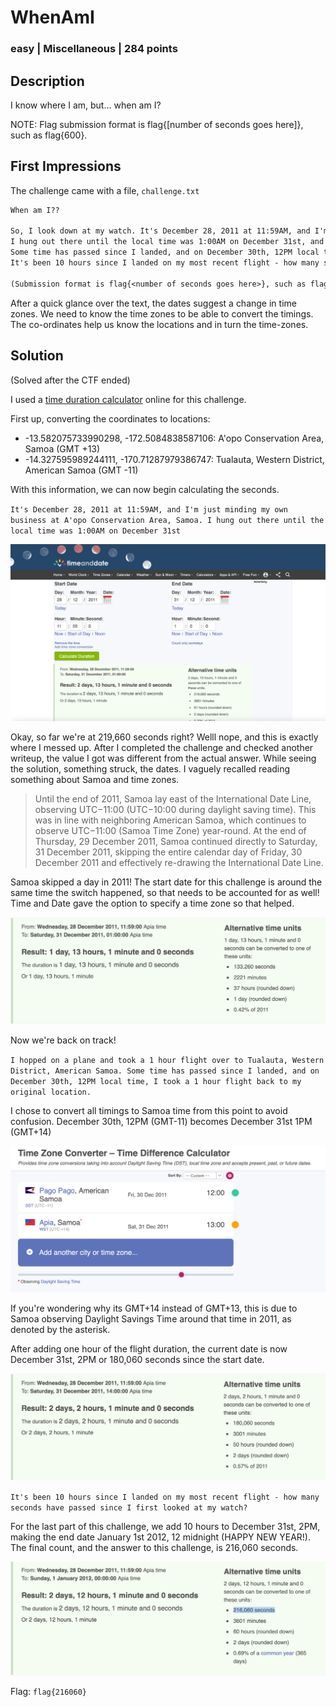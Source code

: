 # WhenAmI
### easy | Miscellaneous | 284 points

## Description
I know where I am, but... when am I? 

NOTE: Flag submission format is flag{[number of seconds goes here]}, such as flag{600}.

## First Impressions

The challenge came with a file, `challenge.txt`

```txt
When am I??

So, I look down at my watch. It's December 28, 2011 at 11:59AM, and I'm just minding my own business at -13.582075733990298, -172.5084838587106.
I hung out there until the local time was 1:00AM on December 31st, and then I hopped on a plane and took a 1 hour flight over to -14.327595989244111, -170.71287979386747.
Some time has passed since I landed, and on December 30th, 12PM local time, I took a 1 hour flight back to my original location.
It's been 10 hours since I landed on my most recent flight - how many seconds have passed since I first looked at my watch?

(Submission format is flag{<number of seconds goes here>}, such as flag{600}.)
```

After a quick glance over the text, the dates suggest a change in time zones. We need to know the time zones to be able to convert the timings. The co-ordinates help us know the locations and in turn the time-zones.

## Solution
(Solved after the CTF ended)

I used a [time duration calculator](https://www.timeanddate.com/date/timeduration.html) online for this challenge.

First up, converting the coordinates to locations:

- -13.582075733990298, -172.5084838587106: A'opo Conservation Area, Samoa (GMT +13) 
- -14.327595989244111, -170.71287979386747: Tualauta, Western District, American Samoa (GMT -11)

With this information, we can now begin calculating the seconds.

`It's December 28, 2011 at 11:59AM, and I'm just minding my own business at A'opo Conservation Area, Samoa. I hung out there until the local time was 1:00AM on December 31st`

![](images/whenami-calc1.png)

Okay, so far we're at 219,660 seconds right? Welll nope, and this is exactly where I messed up. After I completed the challenge and checked another writeup, the value I got was different from the actual answer. While seeing the solution, something struck, the dates. I vaguely recalled reading something about Samoa and time zones.

> Until the end of 2011, Samoa lay east of the International Date Line, observing UTC−11:00 (UTC−10:00 during daylight saving time). This was in line with neighboring American Samoa, which continues to observe UTC−11:00 (Samoa Time Zone) year-round. At the end of Thursday, 29 December 2011, Samoa continued directly to Saturday, 31 December 2011, skipping the entire calendar day of Friday, 30 December 2011 and effectively re-drawing the International Date Line.

Samoa skipped a day in 2011! The start date for this challenge is around the same time the switch happened, so that needs to be accounted for as well! Time and Date gave the option to specify a time zone so that helped.

![](images/whenami-calc2.png)

Now we're back on track! 

`I hopped on a plane and took a 1 hour flight over to Tualauta, Western District, American Samoa.
Some time has passed since I landed, and on December 30th, 12PM local time, I took a 1 hour flight back to my original location.`

I chose to convert all timings to Samoa time from this point to avoid confusion. December 30th, 12PM (GMT-11) becomes December 31st 1PM (GMT+14)

![](images/whenami-timecalc.png)

If you're wondering why its GMT+14 instead of GMT+13, this is due to Samoa observing Daylight Savings Time around that time in 2011, as denoted by the asterisk.

After adding one hour of the flight duration, the current date is now December 31st, 2PM or 180,060 seconds since the start date.

![](images/whenami-calc3.png)

`It's been 10 hours since I landed on my most recent flight - how many seconds have passed since I first looked at my watch?`

For the last part of this challenge, we add 10 hours to December 31st, 2PM, making the end date January 1st 2012, 12 midnight (HAPPY NEW YEAR!). The final count, and the answer to this challenge, is 216,060 seconds.

![](images/whenami-calc4.png)

Flag: `flag{216060}`
